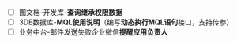 - [ ] 图文档-开发库-**查询继承权限数据**
- [ ] 3DE数据库-**MQL使用说明**（编写**动态执行MQL语句**接口，支持传参）
- [ ] 业务中台-邮件发送失败企业微信**提醒应用负责人**

